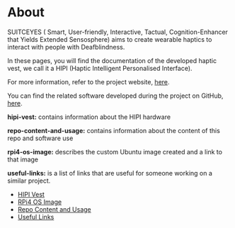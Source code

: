 # About

SUITCEYES \( Smart, User-friendly, Interactive, Tactual, Cognition-Enhancer that Yields Extended Sensosphere\) aims to create wearable haptics to interact with people with Deafblindness.

In these pages, you will find the documentation of the developed haptic vest, we call it a HIPI \(Haptic Intelligent Personalised Interface\).

For more information, refer to the project website, [here](https://suitceyes.eu/).

You can find the related software developed during the project on GitHub, [here](https://github.com/Suitceyes-Project).



**hipi-vest:** contains information about the HIPI hardware

**repo-content-and-usage:** contains information about the content of this repo and software use

**rpi4-os-image:** describes the custom Ubuntu image created and a link to that image

**useful-links:** is a list of links that are useful for someone working on a similar project.


* [HIPI Vest](hipi-vest.md)
* [RPi4 OS Image](rpi4-os-image.md)
* [Repo Content and Usage](repo-content-and-usage.md)
* [Useful Links](useful-links.md)
